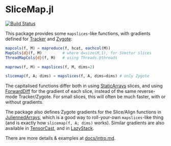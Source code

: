 # SliceMap.jl

[![Build Status](https://github.com/mcabbott/SliceMap.jl/workflows/CI/badge.svg)](https://github.com/mcabbott/SliceMap.jl/actions?query=workflow%3ACI)

This package provides some `mapslices`-like functions, with gradients defined for 
[Tracker](https://github.com/FluxML/Tracker.jl) and [Zygote](https://github.com/FluxML/Zygote.jl):

```julia
mapcols(f, M) ≈ mapreduce(f, hcat, eachcol(M))
MapCols{d}(f, M)         # where d=size(M,1), for SVector slices
ThreadMapCols{d}(f, M)   # using Threads.@threads

maprows(f, M) ≈ mapslices(f, M, dims=2)

slicemap(f, A; dims) ≈ mapslices(f, A, dims=dims) # only Zygote
```

The capitalised functions differ both in using [StaticArrays](https://github.com/JuliaArrays/StaticArrays.jl) 
slices, and using [ForwardDiff](https://github.com/JuliaDiff/ForwardDiff.jl) for the gradient of each slice,
instead of the same reverse-mode Tracker/Zygote.
For small slices, this will often be much faster, with or without gradients. 

The package also defines Zygote gradients for the Slice/Align functions in 
[JuliennedArrays](https://github.com/bramtayl/JuliennedArrays.jl), 
which is a good way to roll-your-own `mapslices`-like thing (and is exactly 
how `slicemap(f, A; dims)` works). Similar gradients are also available in
[TensorCast](https://github.com/mcabbott/TensorCast.jl), 
and in [LazyStack](https://github.com/mcabbott/LazyStack.jl).

There are more details & examples at [docs/intro.md](docs/intro.md). 
